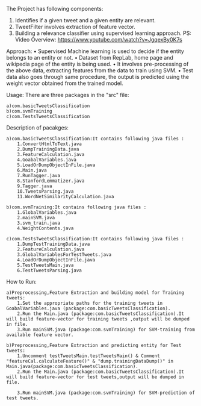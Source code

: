 The Project has following components:
1. Identifies if a given tweet and a given entity are relevant.
2. TweetFilter involves extraction of feature vector.
3. Building a relevance classifier using supervised learning approach.
PS: Video Overview: https://www.youtube.com/watch?v=JgqexBy0K7s

Approach:
• Supervised Machine learning is used to decide if the entity belongs to an entity or
not.
• Dataset from RepLab, home page and wikipedia page of the entity is being used.
• It involves pre-processing of the above data, extracting features from the data to
train using SVM.
• Test data also goes through same procedure, the output is predicted using the
weight vector obtained from the trained model.

Usage:
There are three packages in the "src" file:

	a)com.basicTweetsClassification
	b)com.svmTraining
	c)com.TestsTweetsClassification

Description of pacakges:

	a)com.basicTweetsClassification:It contains following java files :
		1.ConvertHtmlToText.java 
		2.DumpTrainingData.java
		3.FeatureCalculation.java
		4.GoabalVariables.java
		5.LoadOrDumpObjectInFile.java
		6.Main.java
		7.RunTagger.java
		8.StanfordLemmatizer.java
		9.Tagger.java
		10.TweetsParsing.java
		11.WordNetSimilarityCalculation.java

	b)com.svmTraining:It contains following java files :
		1.GlobalVariables.java
		2.mainSVM.java
		3.svm_train.java
		4.WeightContents.java
	
	c)com.TestsTweetsClassification:It contains following java files :
		1.DumpTestTrainingData.java
		2.FeatureCalculation.java
		3.GlobalVariablesForTestTweets.java
		4.LoadOrDumpObjectInFile.java
		5.TestTweetsMain.java
		6.TestTweetsParsing.java

How to Run:

	a)Preprocessing,Feature Extraction and building model for Training tweets:
		1.Set the appropriate paths for the training tweets in  GoabalVariables.java (package:com.basicTweetsClassification).
		2.Run the Main.java (package:com.basicTweetsClassification).It will build feature-vector for training tweets ,output will be dumped in file.
		3.Run mainSVM.java (package:com.svmTraining) for SVM-training from available feature vector.

	b)Preprocessing,Feature Extraction and predicting entity for Test tweets:
		1.Uncomment testTweetsMain.testTweetsMain() & Comment "featureCal.calculateFeature()" & "dump.trainingDataDump()" in Main.java(package:com.basicTweetsClassification).		
		2.Run the Main.java (package:com.basicTweetsClassification).It will build feature-vector for test tweets,output will be dumped in file.

		3.Run mainSVM.java (package:com.svmTraining) for SVM-prediction of test tweets.		

